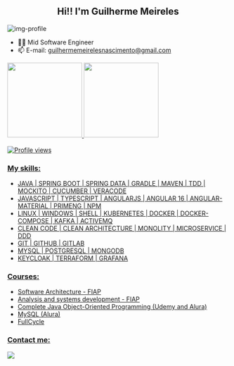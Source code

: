 <h2 align="center">Hi!! I'm Guilherme Meireles</h2>
<img src="./banner-logo.gif" alt="img-profile"/>

- 🧑‍💻 Mid Software Engineer
- 📫 E-mail: guilhermemeirelesnascimento@gmail.com

 <div>
  <a href="https://github.com/gui-meireles">
  <img height="170em" src="https://github-readme-stats.vercel.app/api?username=gui-meireles&show_icons=true&theme=radical&include_all_commits=true&count_private=true"/>
  <img height="170em" src="https://github-readme-stats.vercel.app/api/top-langs/?username=gui-meireles&layout=compact&langs_count=7&theme=radical"/>
</div>
<br>
  <img src="https://komarev.com/ghpvc/?username=gui-meireles&color=yellow" alt="Profile views" />

### My skills:

- JAVA | SPRING BOOT | SPRING DATA | GRADLE | MAVEN | TDD | MOCKITO | CUCUMBER | VERACODE<br />
- JAVASCRIPT | TYPESCRIPT | ANGULARJS | ANGULAR 16 | ANGULAR-MATERIAL | PRIMENG | NPM <br />
- LINUX | WINDOWS | SHELL | KUBERNETES | DOCKER | DOCKER-COMPOSE | KAFKA | ACTIVEMQ <br />
- CLEAN CODE | CLEAN ARCHITECTURE | MONOLITY | MICROSERVICE | DDD <br />
- GIT | GITHUB | GITLAB <br />
- MYSQL | POSTGRESQL | MONGODB <br />
- KEYCLOAK | TERRAFORM | GRAFANA <br />

### Courses:
- Software Architecture - FIAP
- Analysis and systems development - FIAP
- Complete Java Object-Oriented Programming (Udemy and Alura)
- MySQL (Alura)
- FullCycle

### Contact me:
<div> 
  <a href="https://www.linkedin.com/in/guilherme-m-066b6a167/" target="_blank"><img src="https://img.shields.io/badge/-LinkedIn-%230077B5?style=for-the-badge&logo=linkedin&logoColor=white" target="_blank"></a> 
</div>

